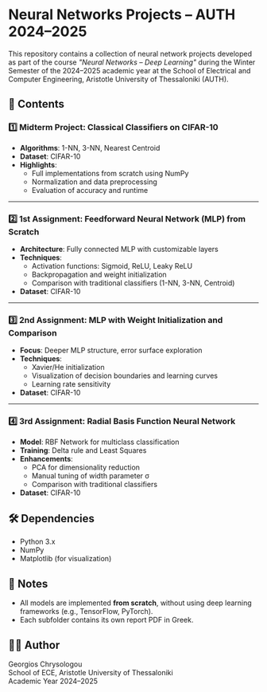 
# Neural Networks Projects – AUTH 2024–2025

This repository contains a collection of neural network projects developed as part of the course *"Neural Networks – Deep Learning"* during the Winter Semester of the 2024–2025 academic year at the School of Electrical and Computer Engineering, Aristotle University of Thessaloniki (AUTH).

## 📁 Contents

### 1️⃣ **Midterm Project: Classical Classifiers on CIFAR-10**
- **Algorithms**: 1-NN, 3-NN, Nearest Centroid
- **Dataset**: CIFAR-10
- **Highlights**:
  - Full implementations from scratch using NumPy
  - Normalization and data preprocessing
  - Evaluation of accuracy and runtime

---

### 2️⃣ **1st Assignment: Feedforward Neural Network (MLP) from Scratch**
- **Architecture**: Fully connected MLP with customizable layers
- **Techniques**:
  - Activation functions: Sigmoid, ReLU, Leaky ReLU
  - Backpropagation and weight initialization
  - Comparison with traditional classifiers (1-NN, 3-NN, Centroid)
- **Dataset**: CIFAR-10

---

### 3️⃣ **2nd Assignment: MLP with Weight Initialization and Comparison**
- **Focus**: Deeper MLP structure, error surface exploration
- **Techniques**:
  - Xavier/He initialization
  - Visualization of decision boundaries and learning curves
  - Learning rate sensitivity
- **Dataset**: CIFAR-10

---

### 4️⃣ **3rd Assignment: Radial Basis Function Neural Network**
- **Model**: RBF Network for multiclass classification
- **Training**: Delta rule and Least Squares
- **Enhancements**:
  - PCA for dimensionality reduction
  - Manual tuning of width parameter σ
  - Comparison with traditional classifiers
- **Dataset**: CIFAR-10

## 🛠️ Dependencies

- Python 3.x
- NumPy
- Matplotlib (for visualization)

## 📌 Notes

- All models are implemented **from scratch**, without using deep learning frameworks (e.g., TensorFlow, PyTorch).
- Each subfolder contains its own report PDF in Greek.

## 👨‍💻 Author

Georgios Chrysologou  
School of ECE, Aristotle University of Thessaloniki  
Academic Year 2024–2025


